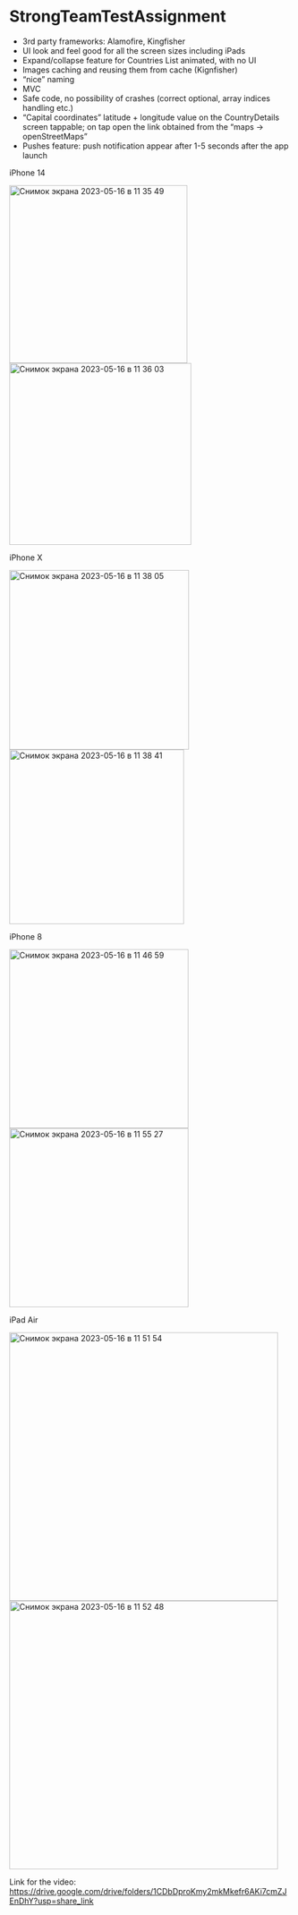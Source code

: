 # StrongTeamTestAssignment

- 3rd party frameworks: Alamofire, Kingfisher
- UI look and feel good for all the screen sizes including iPads
- Expand/collapse feature for Countries List animated, with no UI 
- Images caching and reusing them from cache (Kignfisher)
- “nice” naming 
- MVC
- Safe code, no possibility of crashes (correct optional, array indices handling etc.)
- “Capital coordinates” latitude + longitude value on the CountryDetails screen tappable; on tap open the link obtained from the “maps → openStreetMaps” 
- Pushes feature: push notification appear after 1-5 seconds after the app launch 

iPhone 14

<img width="318" alt="Снимок экрана 2023-05-16 в 11 35 49" src="https://github.com/DYessenkul/StrongTeamTestAssignment/assets/121435424/6039db2e-3847-490a-8bde-b30eb3e4fc8e"><img width="325" alt="Снимок экрана 2023-05-16 в 11 36 03" src="https://github.com/DYessenkul/StrongTeamTestAssignment/assets/121435424/4eafda70-739e-4022-b153-f00ec452090b">

iPhone X

<img width="321" alt="Снимок экрана 2023-05-16 в 11 38 05" src="https://github.com/DYessenkul/StrongTeamTestAssignment/assets/121435424/92b52b44-44e2-4302-adb7-427442ee62bd"><img width="312" alt="Снимок экрана 2023-05-16 в 11 38 41" src="https://github.com/DYessenkul/StrongTeamTestAssignment/assets/121435424/ae079917-51da-4ce7-9999-ec6a39efd685">

iPhone 8

<img width="320" alt="Снимок экрана 2023-05-16 в 11 46 59" src="https![Uploading Снимок экрана 2023-05-16 в 11.47.12.png…]()
://github.com/DYessenkul/StrongTeamTestAssignment/assets/121435424/dd022144-be57-41a8-a48d-8077754ea4e0"><img width="320" alt="Снимок экрана 2023-05-16 в 11 55 27" src="https://github.com/DYessenkul/StrongTeamTestAssignment/assets/121435424/f88cb8a4-e06a-4030-aec6-05d743f6d8f3">


iPad Air

<img width="480" alt="Снимок экрана 2023-05-16 в 11 51 54" src="https://github.com/DYessenkul/StrongTeamTestAssignment/assets/121435424/8f98294f-4298-4d6b-976b-6c19d9e9cb55"><img width="480" alt="Снимок экрана 2023-05-16 в 11 52 48" src="https://github.com/DYessenkul/StrongTeamTestAssignment/assets/121435424/d9ded5db-f79b-4c2b-a50f-ce1629c6825d">

Link for the video:
https://drive.google.com/drive/folders/1CDbDproKmy2mkMkefr6AKi7cmZJEnDhY?usp=share_link
